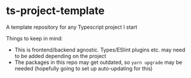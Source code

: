 # ts-project-template
A template repository for any Typescript project I start

Things to keep in mind:
- This is frontend/backend agnostic. Types/ESlint plugins etc. may need to be added depending on the project
- The packages in this repo may get outdated, so `yarn upgrade` may be needed (hopefully going to set up auto-updating for this)
